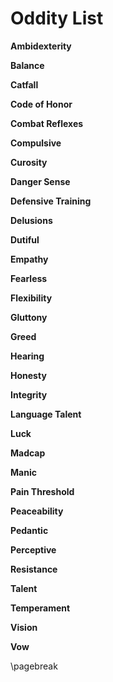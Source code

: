 # Oddity List #

**Ambidexterity**

**Balance**

**Catfall**

**Code of Honor**

**Combat Reflexes**

**Compulsive**

**Curosity**

**Danger Sense**

**Defensive Training**

**Delusions**

**Dutiful**

**Empathy**

**Fearless**

**Flexibility** 

**Gluttony**

**Greed**

**Hearing**

**Honesty**

**Integrity**

**Language Talent**

**Luck**

**Madcap**

**Manic**

**Pain Threshold**

**Peaceability**

**Pedantic**

**Perceptive**

**Resistance**

**Talent**

**Temperament**

**Vision**

**Vow**

\pagebreak

